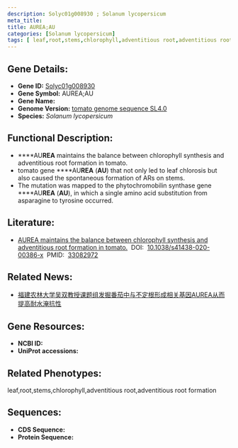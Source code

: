 ```yaml
---
description: Solyc01g008930 ; Solanum lycopersicum
meta_title:
title: AUREA;AU
categories: [Solanum lycopersicum]
tags: [ leaf,root,stems,chlorophyll,adventitious root,adventitious root formation ]
---
```


## Gene Details:
- **Gene ID:**	[Solyc01g008930]()
- **Gene Symbol:** AUREA;AU
- **Gene Name:** 
- **Genome Version:** [tomato genome sequence SL4.0]()
- **Species:** *Solanum lycopersicum*

## Functional Description:
   - ****AU**REA** maintains the balance between chlorophyll synthesis and adventitious root formation in tomato.
   - tomato gene ****AU**REA** (**AU**) that not only led to leaf chlorosis but also caused the spontaneous formation of ARs on stems.
   - The mutation was mapped to the phytochromobilin synthase gene ****AU**REA** (**AU**), in which a single amino acid substitution from asparagine to tyrosine occurred.

## Literature:
   - [AUREA maintains the balance between chlorophyll synthesis and adventitious root formation in tomato.]( https://academic.oup.com/hr/article/doi/10.1038/s41438-020-00386-x/6445688?login=true)&nbsp;&nbsp;DOI:&nbsp;&nbsp;[10.1038/s41438-020-00386-x](https://academic.oup.com/hr/article/doi/10.1038/s41438-020-00386-x/6445688?login=true)&nbsp;&nbsp;PMID:&nbsp;&nbsp;[33082972](https://pubmed.ncbi.nlm.nih.gov/33082972/)

## Related News:
   - [福建农林大学吴双教授课题组发掘番茄中与不定根形成相关基因AUREA从而提高耐水淹抗性](https://mp.weixin.qq.com/s?__biz=MzIyOTY2NDYyNQ==&mid=2247502367&idx=5&sn=240b6a6f6715370b35e20225efb848d3&chksm=e8bdb801dfca311752bb10381ea8cf82d07b018a312ea36df58c3bbc0af481e8ebb40f1224f3&scene=27#wechat_redirect)

## Gene Resources:
- **NCBI ID:** [](https://www.ncbi.nlm.nih.gov/gene/?term=)
- **UniProt accessions:** [](https://www.uniprot.org/uniprotkb//entry)

## Related Phenotypes:
leaf,root,stems,chlorophyll,adventitious root,adventitious root formation

## Sequences:
- **CDS Sequence:**
- **Protein Sequence:**
